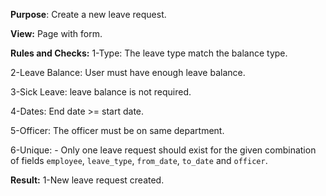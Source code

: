 
**Purpose**:
Create a new leave request.

**View:**
Page with form.

**Rules and Checks:**
1-Type:
    The leave type match the balance type.

2-Leave Balance:
    User must have enough leave balance.

3-Sick Leave:
	leave balance is not required.

4-Dates:
	End date >= start date.

5-Officer:
	The officer must be on same department.

6-Unique:
	- Only one leave request should exist for the given combination of fields `employee`, `leave_type`, `from_date`, `to_date` and `officer`.

**Result:**
1-New leave request created.